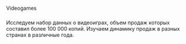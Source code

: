 #
Videogames

###

Исследуем набор данных о видеоиграх, объем продаж которых составил 
более 100 000 копий. Изучаем динамику продаж в разных странах в различные года.